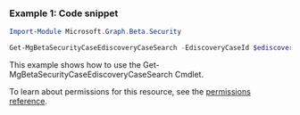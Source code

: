 ### Example 1: Code snippet

```powershellImport-Module Microsoft.Graph.Beta.Security

Get-MgBetaSecurityCaseEdiscoveryCaseSearch -EdiscoveryCaseId $ediscoveryCaseId -EdiscoverySearchId $ediscoverySearchId
```
This example shows how to use the Get-MgBetaSecurityCaseEdiscoveryCaseSearch Cmdlet.
To learn about permissions for this resource, see the [permissions reference](/graph/permissions-reference).

